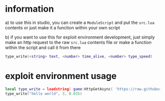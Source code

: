 # information
a) to use this in studio, you can create a `ModuleScript` and put the `src.lua` contents or just make it a function within your own script

b) if you want to use this for exploit environment development, just simply make an http request to the raw `src.lua` contents file or make a function within the script and call it from there

```lua
type_write(<string> text, <number> time_alive, <number> type_speed)
```

# exploit environment usage
```lua
local type_write = loadstring( game:HttpGetAsync( 'https://raw.githubusercontent.com/networktraffic/typewriter/main/src.lua' ) )( )
type_write("hello world", 3, 0.035)
```
